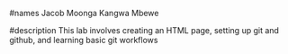 #names
Jacob Moonga
Kangwa Mbewe

#description
This lab involves creating an HTML page, setting up git and github, and learning basic git workflows